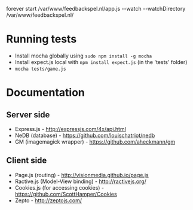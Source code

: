 forever start /var/www/feedbackspel.nl/app.js --watch --watchDirectory /var/www/feedbackspel.nl/


# Running tests
- Install mocha globally using `sudo npm install -g mocha`
- Install expect.js local with `npm install expect.js` (in the 'tests' folder)
- `mocha tests/game.js`


# Documentation
## Server side
- Express.js - http://expressjs.com/4x/api.html
- NeDB (database) - https://github.com/louischatriot/nedb
- GM (imagemagick wrapper) - https://github.com/aheckmann/gm

## Client side
- Page.js (routing) - http://visionmedia.github.io/page.js
- Ractive.js (Model-View binding) - http://ractivejs.org/
- Cookies.js (for accessing cookies) - https://github.com/ScottHamper/Cookies
- Zepto - http://zeptojs.com/